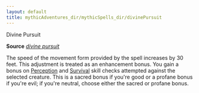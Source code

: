 ```yaml
---
layout: default
title: mythicAdventures_dir/mythicSpells_dir/divinePursuit
---
```

Divine Pursuit

**Source** [_divine pursuit_](../../ultimateMagic_dir/spells_dir/divinePursuit#_divine-pursuit)

The speed of the movement form provided by the spell increases by 30 feet. This adjustment is treated as an enhancement bonus. You gain a bonus on [Perception](../../skills_dir/perception#_perception) and [Survival](../../skills_dir/survival#_survival) skill checks attempted against the selected creature. This is a sacred bonus if you're good or a profane bonus if you're evil; if you're neutral, choose either the sacred or profane bonus.

